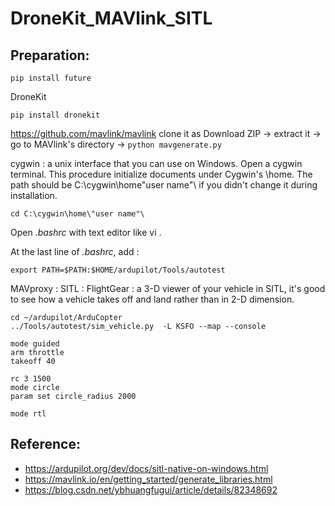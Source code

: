 # DroneKit_MAVlink_SITL

## Preparation:
```
pip install future
```
DroneKit 
```
pip install dronekit
```
https://github.com/mavlink/mavlink
clone it as Download ZIP -> extract it -> go to MAVlink's directory -> ``` python mavgenerate.py ```

cygwin : a unix interface that you can use on Windows.
Open a cygwin terminal. This procedure initialize documents under Cygwin's \home. The path should be C:\cygwin\home\"user name"\ if you didn't change it during installation.
```
cd C:\cygwin\home\"user name"\ 
```
Open *.bashrc* with text editor like vi .

At the last line of *.bashrc*, add :
```
export PATH=$PATH:$HOME/ardupilot/Tools/autotest
```

MAVproxy : 
SITL : 
FlightGear : a 3-D viewer of your vehicle in SITL, it's good to see how a vehicle takes off and land rather than in 2-D dimension.

```
cd ~/ardupilot/ArduCopter
../Tools/autotest/sim_vehicle.py  -L KSFO --map --console
```
```
mode guided
arm throttle
takeoff 40

rc 3 1500
mode circle
param set circle_radius 2000

mode rtl
```

## Reference:
* https://ardupilot.org/dev/docs/sitl-native-on-windows.html
* https://mavlink.io/en/getting_started/generate_libraries.html
* https://blog.csdn.net/ybhuangfugui/article/details/82348692
